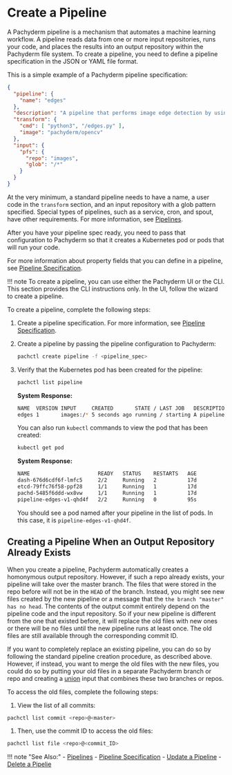 # Create a Pipeline

A Pachyderm pipeline is a mechanism that automates a machine learning workflow.
A pipeline reads data from one or more input repositories, runs your code, and
places the results into an output repository within the Pachyderm file system.
To create a pipeline, you need to define a pipeline specification in the JSON
or YAML file format.

This is a simple example of a Pachyderm pipeline specification:

```json
{
  "pipeline": {
    "name": "edges"
  },
  "description": "A pipeline that performs image edge detection by using the OpenCV library.",
  "transform": {
    "cmd": [ "python3", "/edges.py" ],
    "image": "pachyderm/opencv"
  },
  "input": {
    "pfs": {
      "repo": "images",
      "glob": "/*"
    }
  }
}
```

At the very minimum, a standard pipeline needs to have a name, a user code
in the `transform` section, and an input
repository with a glob pattern specified. Special types
of pipelines, such as a service, cron, and spout,
have other requirements.
For more information, see [Pipelines](../../concepts/pipeline-concepts/pipeline/).

After you have your pipeline spec ready, you need to pass that configuration
to Pachyderm so that it creates a Kubernetes pod or pods that will run your code.

For more information about property fields that you can define in a pipeline,
see [Pipeline Specification](../../reference/pipeline_spec/).

!!! note
    To create a pipeline, you can use either the Pachyderm UI or the CLI.
    This section provides the CLI instructions only. In the UI, follow the
    wizard to create a pipeline.

To create a pipeline, complete the following steps:

1. Create a pipeline specification. For more information, see
[Pipeline Specification](../../../reference/pipeline_spec/).

1. Create a pipeline by passing the pipeline configuration to Pachyderm:

   ```bash
   pachctl create pipeline -f <pipeline_spec>
   ```

1. Verify that the Kubernetes pod has been created for the pipeline:

   ```bash
   pachctl list pipeline
   ```

   **System Response:**

   ```bash
   NAME  VERSION INPUT     CREATED       STATE / LAST JOB   DESCRIPTION
   edges 1       images:/* 5 seconds ago running / starting A pipeline that performs image edge detection by using the OpenCV library.
   ```

   You can also run `kubectl` commands to view the pod that has been created:

   ```bash
   kubectl get pod
   ```

   **System Response:**

   ```bash
   NAME                      READY   STATUS    RESTARTS   AGE
   dash-676d6cdf6f-lmfc5     2/2     Running   2          17d
   etcd-79ffc76f58-ppf28     1/1     Running   1          17d
   pachd-5485f6ddd-wx8vw     1/1     Running   1          17d
   pipeline-edges-v1-qhd4f   2/2     Running   0          95s
   ```

   You should see a pod named after your pipeline in the list of pods.
   In this case, it is `pipeline-edges-v1-qhd4f`.

## Creating a Pipeline When an Output Repository Already Exists

When you create a pipeline, Pachyderm automatically creates a homonymous output
repository. However, if such a repo already exists, your pipeline will take
over the master branch. The files that were stored in the repo before
will not be in the `HEAD` of the branch. Instead, you might see new files
created by the new pipeline or a message
that the `the branch "master" has no head`. The
contents of the output commit entirely depend on the pipeline code and the
input repository. So if your new pipeline is different from the one that
existed before, it will replace the old files with new ones or there will be
no files until the new pipeline runs at least once. The old files are still
available through the corresponding commit ID.

If you want to completely replace an existing pipeline, you can do so by
following the standard pipeline creation procedure, as described above. However,
if instead, you want to merge the old files with the new files, you could
do so by putting your old files in a separate Pachyderm branch or repo and
creating a [union](../concepts/pipeline-concepts/datum/cross-union/#union-input) input that combines these two branches or repos.

To access the old files, complete the following steps:

1. View the list of all commits:

```bash
pachctl list commit <repo>@<master>
```

1. Then, use the commit ID to access the old files:

```bash
pachctl list file <repo>@<commit_ID>
```

!!! note "See Also:"
    - [Pipelines](../../concepts/pipeline-concepts/pipeline/)
    - [Pipeline Specification](../../reference/pipeline_spec/)
    - [Update a Pipeline](../updating_pipelines/)
    - [Delete a Pipelie](../delete-pipeline/)
